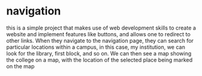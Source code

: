 # navigation
this is a simple project that makes use of web development skills to create a website and implement features like buttons, and allows one to redirect to other links. When they navigate to the navigation page, they can search for particular locations within a campus, in this case, my institution, we can look for the library, first block, and so on. We can then see a map showing the college on a map, with the location of the selected place being marked on the map
